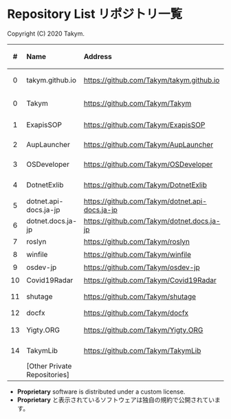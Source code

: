 # Repository List リポジトリ一覧
Copyright (C) 2020 Takym.

| # |Name                        |Address                                       |Status            |状態           |License/規約    |
|:-:|:---------------------------|:---------------------------------------------|:-----------------|:--------------|:---------------|
|  0|takym.github.io             |https://github.com/Takym/takym.github.io      |This Repo         |このリポジトリ |Proprietary     |
|  0|Takym                       |https://github.com/Takym/Takym                |This Repo         |このリポジトリ |Proprietary     |
|  1|ExapisSOP                   |https://github.com/Takym/ExapisSOP            |No developing     |開発休止中     |MIT License     |
|  2|AupLauncher                 |https://github.com/Takym/AupLauncher          |No developing     |開発休止中     |MIT License     |
|  3|OSDeveloper                 |https://github.com/Takym/OSDeveloper          |Closed            |終了           |MIT License     |
|  4|DotnetExlib                 |https://github.com/Takym/DotnetExlib          |Moved to ExapisSOP|ExapisSOPへ移行|MIT License     |
|  5|dotnet.api-docs.ja-jp       |https://github.com/Takym/dotnet.api-docs.ja-jp|Forked            |フォーク       |                |
|  6|dotnet.docs.ja-jp           |https://github.com/Takym/dotnet.docs.ja-jp    |Forked            |フォーク       |                |
|  7|roslyn                      |https://github.com/Takym/roslyn               |Forked            |フォーク       |                |
|  8|winfile                     |https://github.com/Takym/winfile              |Forked            |フォーク       |                |
|  9|osdev-jp                    |https://github.com/Takym/osdev-jp             |Forked            |フォーク       |                |
| 10|Covid19Radar                |https://github.com/Takym/Covid19Radar         |Forked            |フォーク       |                |
| 11|shutage                     |https://github.com/Takym/shutage              |Available         |利用可能       |MIT License     |
| 12|docfx                       |https://github.com/Takym/docfx                |Forked            |フォーク       |                |
| 13|Yigty.ORG                   |https://github.com/Takym/Yigty.ORG            |Forked            |フォーク       |Undecided/未決定|
| 14|TakymLib                    |https://github.com/Takym/TakymLib             |Private           |非公開         |MIT License     |
|   |[Other Private Repositories]|                                              |Private           |非公開         |You cannot use. |

* **Proprietary** software is distributed under a custom license.
* **Proprietary** と表示されているソフトウェアは独自の規約で公開されています。
